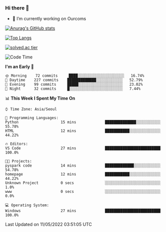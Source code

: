 ### Hi there 👋

- 🔭 I’m currently working on Ourcoms

<!--
**Rhange/Rhange** is a ✨ _special_ ✨ repository because its `README.md` (this file) appears on your GitHub profile.

Here are some ideas to get you started:

- 🌱 I’m currently learning ...
- 👯 I’m looking to collaborate on ...
- 🤔 I’m looking for help with ...
- 💬 Ask me about ...
- 📫 How to reach me: ...
- 😄 Pronouns: ...
- ⚡ Fun fact: ...
-->

[![Anurag's GitHub stats](https://github-readme-stats.vercel.app/api?username=rhange&show_icons=true&theme=gruvbox)](https://github.com/anuraghazra/github-readme-stats)

[![Top Langs](https://github-readme-stats.vercel.app/api/top-langs/?username=rhange&layout=compact&theme=gruvbox)](https://github.com/anuraghazra/github-readme-stats)

[![solved.ac tier](http://mazassumnida.wtf/api/generate_badge?boj=rhange0511)](https://solved.ac/rhange0511)

  <!--START_SECTION:waka-->
![Code Time](http://img.shields.io/badge/Code%20Time-452%20hrs%2027%20mins-blue)

**I'm an Early 🐤** 

```text
🌞 Morning    72 commits     ████░░░░░░░░░░░░░░░░░░░░░   16.74% 
🌆 Daytime    227 commits    █████████████░░░░░░░░░░░░   52.79% 
🌃 Evening    99 commits     █████░░░░░░░░░░░░░░░░░░░░   23.02% 
🌙 Night      32 commits     █░░░░░░░░░░░░░░░░░░░░░░░░   7.44%

```


📊 **This Week I Spent My Time On** 

```text
⌚︎ Time Zone: Asia/Seoul

💬 Programming Languages: 
Python                   15 mins             ██████████████░░░░░░░░░░░   55.78% 
HTML                     12 mins             ███████████░░░░░░░░░░░░░░   44.22%

🔥 Editors: 
VS Code                  27 mins             █████████████████████████   100.0%

🐱‍💻 Projects: 
pyspark code             14 mins             █████████████░░░░░░░░░░░░   54.78% 
homepage                 12 mins             ███████████░░░░░░░░░░░░░░   44.22% 
Unknown Project          0 secs              ░░░░░░░░░░░░░░░░░░░░░░░░░   1.0% 
www                      0 secs              ░░░░░░░░░░░░░░░░░░░░░░░░░   0.0%

💻 Operating System: 
Windows                  27 mins             █████████████████████████   100.0%

```


 Last Updated on 11/05/2022 03:51:05 UTC
<!--END_SECTION:waka-->
